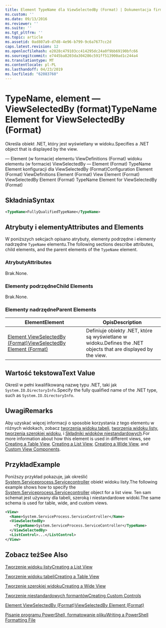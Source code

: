 ```yaml
---
title: Element TypeName dla ViewSelectedBy (Format) | Dokumentacja firmy Microsoft
ms.custom: ''
ms.date: 09/13/2016
ms.reviewer: ''
ms.suite: ''
ms.tgt_pltfrm: ''
ms.topic: article
ms.assetid: 0ad807a9-d7d8-4e96-b799-9c6a7677cc2d
caps.latest.revision: 12
ms.openlocfilehash: e2028c479103cc414295dc24a0f9bb69190bfc66
ms.sourcegitcommit: e7445ba8203da304286c591ff513900ad1c244a4
ms.translationtype: MT
ms.contentlocale: pl-PL
ms.lasthandoff: 04/23/2019
ms.locfileid: "62083760"
---
```

# <a name="typename-element-for-viewselectedby-format"></a><span data-ttu-id="4a233-102">TypeName, element — ViewSelectedBy (format)</span><span class="sxs-lookup"><span data-stu-id="4a233-102">TypeName Element for ViewSelectedBy (Format)</span></span>

<span data-ttu-id="4a233-103">Określa obiekt .NET, który jest wyświetlany w widoku.</span><span class="sxs-lookup"><span data-stu-id="4a233-103">Specifies a .NET object that is displayed by the view.</span></span>

<span data-ttu-id="4a233-104">— Element (w formacie) elementu ViewDefinitions (Format) widoku elementu (w formacie) ViewSelectedBy — Element (Format) TypeName Element konfiguracji dla ViewSelectedBy (Format)</span><span class="sxs-lookup"><span data-stu-id="4a233-104">Configuration Element (Format) ViewDefinitions Element (Format) View Element (Format) ViewSelectedBy Element (Format) TypeName Element for ViewSelectedBy (Format)</span></span>

## <a name="syntax"></a><span data-ttu-id="4a233-105">Składnia</span><span class="sxs-lookup"><span data-stu-id="4a233-105">Syntax</span></span>

```xml
<TypeName>FullyQualifiedTypeName</TypeName>
```

## <a name="attributes-and-elements"></a><span data-ttu-id="4a233-106">Atrybuty i elementy</span><span class="sxs-lookup"><span data-stu-id="4a233-106">Attributes and Elements</span></span>

<span data-ttu-id="4a233-107">W poniższych sekcjach opisano atrybuty, elementy podrzędne i elementy nadrzędne `TypeName` elementu.</span><span class="sxs-lookup"><span data-stu-id="4a233-107">The following sections describe attributes, child elements, and the parent elements of the `TypeName` element.</span></span>

### <a name="attributes"></a><span data-ttu-id="4a233-108">Atrybuty</span><span class="sxs-lookup"><span data-stu-id="4a233-108">Attributes</span></span>

<span data-ttu-id="4a233-109">Brak.</span><span class="sxs-lookup"><span data-stu-id="4a233-109">None.</span></span>

### <a name="child-elements"></a><span data-ttu-id="4a233-110">Elementy podrzędne</span><span class="sxs-lookup"><span data-stu-id="4a233-110">Child Elements</span></span>

<span data-ttu-id="4a233-111">Brak.</span><span class="sxs-lookup"><span data-stu-id="4a233-111">None.</span></span>

### <a name="parent-elements"></a><span data-ttu-id="4a233-112">Elementy nadrzędne</span><span class="sxs-lookup"><span data-stu-id="4a233-112">Parent Elements</span></span>

|<span data-ttu-id="4a233-113">Element</span><span class="sxs-lookup"><span data-stu-id="4a233-113">Element</span></span>|<span data-ttu-id="4a233-114">Opis</span><span class="sxs-lookup"><span data-stu-id="4a233-114">Description</span></span>|
|-------------|-----------------|
|[<span data-ttu-id="4a233-115">Element ViewSelectedBy (Format)</span><span class="sxs-lookup"><span data-stu-id="4a233-115">ViewSelectedBy Element (Format)</span></span>](./viewselectedby-element-format.md)|<span data-ttu-id="4a233-116">Definiuje obiekty .NET, które są wyświetlane w widoku.</span><span class="sxs-lookup"><span data-stu-id="4a233-116">Defines the .NET objects that are displayed by the view.</span></span>|

## <a name="text-value"></a><span data-ttu-id="4a233-117">Wartość tekstowa</span><span class="sxs-lookup"><span data-stu-id="4a233-117">Text Value</span></span>

<span data-ttu-id="4a233-118">Określ w pełni kwalifikowaną nazwę typu .NET, taki jak `System.IO.DirectoryInfo`.</span><span class="sxs-lookup"><span data-stu-id="4a233-118">Specify the fully qualified name of the .NET type, such as `System.IO.DirectoryInfo`.</span></span>

## <a name="remarks"></a><span data-ttu-id="4a233-119">Uwagi</span><span class="sxs-lookup"><span data-stu-id="4a233-119">Remarks</span></span>

<span data-ttu-id="4a233-120">Aby uzyskać więcej informacji o sposobie korzystania z tego elementu w różnych widokach, zobacz [tworzenia widoku tabeli](./creating-a-table-view.md), [tworzenia widoku listy](./creating-a-list-view.md), [tworzenia szerokiej widoku](./creating-a-wide-view.md), i [ Składniki widoków niestandardowych](./creating-custom-controls.md).</span><span class="sxs-lookup"><span data-stu-id="4a233-120">For more information about how this element is used in different views, see [Creating a Table View](./creating-a-table-view.md), [Creating a List View](./creating-a-list-view.md), [Creating a Wide View](./creating-a-wide-view.md), and [Custom View Components](./creating-custom-controls.md).</span></span>

## <a name="example"></a><span data-ttu-id="4a233-121">Przykład</span><span class="sxs-lookup"><span data-stu-id="4a233-121">Example</span></span>

<span data-ttu-id="4a233-122">Poniższy przykład pokazuje, jak określić [System.Serviceprocess.Servicecontroller](/dotnet/api/System.ServiceProcess.ServiceController) obiekt widoku listy.</span><span class="sxs-lookup"><span data-stu-id="4a233-122">The following example shows how to specify the [System.Serviceprocess.Servicecontroller](/dotnet/api/System.ServiceProcess.ServiceController) object for a list view.</span></span> <span data-ttu-id="4a233-123">Ten sam schemat jest używany dla tabeli, szeroką i niestandardowe widoki.</span><span class="sxs-lookup"><span data-stu-id="4a233-123">The same schema is used for table, wide, and custom views.</span></span>

```xml
<View>
  <Name>System.ServiceProcess.ServiceController</Name>
  <ViewSelectedBy>
    <TypeName>System.ServiceProcess.ServiceController</TypeName>
  </ViewSelectedBy>
  <ListControl>...</ListControl>
</View>
```

## <a name="see-also"></a><span data-ttu-id="4a233-124">Zobacz też</span><span class="sxs-lookup"><span data-stu-id="4a233-124">See Also</span></span>

[<span data-ttu-id="4a233-125">Tworzenie widoku listy</span><span class="sxs-lookup"><span data-stu-id="4a233-125">Creating a List View</span></span>](./creating-a-list-view.md)

[<span data-ttu-id="4a233-126">Tworzenie widoku tabeli</span><span class="sxs-lookup"><span data-stu-id="4a233-126">Creating a Table View</span></span>](./creating-a-table-view.md)

[<span data-ttu-id="4a233-127">Tworzenie szerokiej widoku</span><span class="sxs-lookup"><span data-stu-id="4a233-127">Creating a Wide View</span></span>](./creating-a-wide-view.md)

[<span data-ttu-id="4a233-128">Tworzenie niestandardowych formantów</span><span class="sxs-lookup"><span data-stu-id="4a233-128">Creating Custom Controls</span></span>](./creating-custom-controls.md)

[<span data-ttu-id="4a233-129">Element ViewSelectedBy (Format)</span><span class="sxs-lookup"><span data-stu-id="4a233-129">ViewSelectedBy Element (Format)</span></span>](./viewselectedby-element-format.md)

[<span data-ttu-id="4a233-130">Pisanie programu PowerShell, formatowanie pliku</span><span class="sxs-lookup"><span data-stu-id="4a233-130">Writing a PowerShell Formatting File</span></span>](./writing-a-powershell-formatting-file.md)
